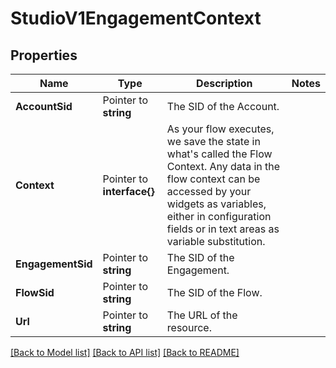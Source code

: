 # StudioV1EngagementContext

## Properties

Name | Type | Description | Notes
------------ | ------------- | ------------- | -------------
**AccountSid** | Pointer to **string** | The SID of the Account. |
**Context** | Pointer to **interface{}** | As your flow executes, we save the state in what's called the Flow Context. Any data in the flow context can be accessed by your widgets as variables, either in configuration fields or in text areas as variable substitution. |
**EngagementSid** | Pointer to **string** | The SID of the Engagement. |
**FlowSid** | Pointer to **string** | The SID of the Flow. |
**Url** | Pointer to **string** | The URL of the resource. |

[[Back to Model list]](../README.md#documentation-for-models) [[Back to API list]](../README.md#documentation-for-api-endpoints) [[Back to README]](../README.md)


